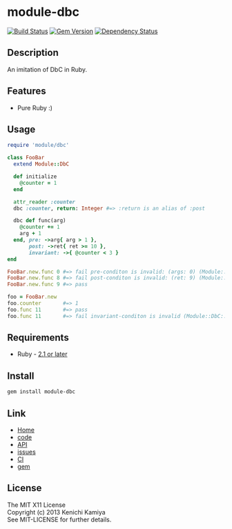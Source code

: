 module-dbc
===========

[![Build Status](https://secure.travis-ci.org/kachick/module-dbc.png)](http://travis-ci.org/kachick/module-dbc)
[![Gem Version](https://badge.fury.io/rb/module-dbc.png)](http://badge.fury.io/rb/module-dbc)
[![Dependency Status](https://gemnasium.com/kachick/module-dbc.svg)](https://gemnasium.com/kachick/module-dbc)

Description
-----------

An imitation of DbC in Ruby.

Features
--------

* Pure Ruby :)

Usage
-----

```ruby
require 'module/dbc'

class FooBar
  extend Module::DbC

  def initialize
    @counter = 1
  end

  attr_reader :counter
  dbc :counter, return: Integer #=> :return is an alias of :post

  dbc def func(arg)
    @counter += 1
    arg + 1
  end, pre: ->arg{ arg > 1 },
       post: ->ret{ ret >= 10 },
       invariant: ->{ @counter < 3 }
end

FooBar.new.func 0 #=> fail pre-conditon is invalid: (args: 0) (Module::DbC::PreConditionError)
FooBar.new.func 8 #=> fail post-conditon is invalid: (ret: 9) (Module::DbC::PostConditionError)
FooBar.new.func 9 #=> pass

foo = FooBar.new
foo.counter       #=> 1
foo.func 11       #=> pass
foo.func 11       #=> fail invariant-conditon is invalid (Module::DbC::PostInvariantConditionError)
```

Requirements
-------------

* Ruby - [2.1 or later](http://travis-ci.org/#!/kachick/module-dbc)

Install
-------

```bash
gem install module-dbc
```

Link
----

* [Home](http://kachick.github.com/module-dbc/)
* [code](https://github.com/kachick/module-dbc)
* [API](http://www.rubydoc.info/github/kachick/module-dbc)
* [issues](https://github.com/kachick/module-dbc/issues)
* [CI](http://travis-ci.org/#!/kachick/module-dbc)
* [gem](https://rubygems.org/gems/module-dbc)

License
--------

The MIT X11 License  
Copyright (c) 2013 Kenichi Kamiya  
See MIT-LICENSE for further details.
